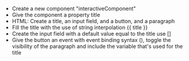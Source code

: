 - Create a new component "interactiveComponent"
- Give the component a property title
- HTML: Create a title, an input field, and a button, and a paragraph
- Fill the title with the use of string interpolation {{ title }}
- Create the input field with a default value equal to the title use []
- Give the button an event with event binding syntax (), toggle the visibility of the paragraph and include the variable that's used for the title